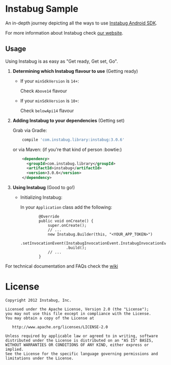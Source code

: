 Instabug Sample
========

An in-depth journey depicting all the ways to use [Instabug Android SDK][1].

For more information about Instabug check [our website][2].

Usage
--------
Using Instabug is as easy as "Get ready, Get set, Go".

1. <b>Determining which Instabug flavour to use</b> (Getting ready)
    * If your `minSdkVersion` is `14+`:
    
        Check `Above14` flavour
    
    * If your `minSdkVersion` is `10+`:

        Check `belowApi14` flavour

1. <b>Adding Instabug to your dependencies</b> (Getting set)

    Grab via Gradle:
    ```groovy
        compile 'com.instabug.library:instabug:3.0.6'
    ```

    or via Maven: (if you're that kind of person :bowtie:)

    ```xml
        <dependency>
          <groupId>com.instabug.library</groupId>
          <artifactId>instabug</artifactId>
          <version>3.0.6</version>
        </dependency>
    ```

1. <b>Using Instabug</b> (Good to go!)

    * Initializing Instabug:

        In your `Application` class add the following:
        ```
                @Override
                public void onCreate() {
                    super.onCreate();
                    // ...
                    new Instabug.Builder(this, "<YOUR_APP_TOKEN>")
                            .setInvocationEvent(InstabugInvocationEvent.InstabugInvocationEventFloatingButton)
                            .build();
                    // ...
                }
        ```

For technical documentation and FAQs check the [wiki][wiki]

License
=======

    Copyright 2012 Instabug, Inc.

    Licensed under the Apache License, Version 2.0 (the "License");
    you may not use this file except in compliance with the License.
    You may obtain a copy of the License at

       http://www.apache.org/licenses/LICENSE-2.0

    Unless required by applicable law or agreed to in writing, software
    distributed under the License is distributed on an "AS IS" BASIS,
    WITHOUT WARRANTIES OR CONDITIONS OF ANY KIND, either express or implied.
    See the License for the specific language governing permissions and
    limitations under the License.


 [1]: https://instabug.com/sdk-integration#android
 [2]: https://instabug.com/
 [wiki]: https://github.com/Instabug/android-sample/wiki

